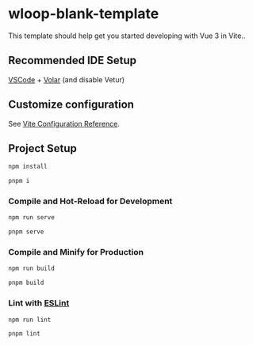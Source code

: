 # wloop-blank-template

This template should help get you started developing with Vue 3 in Vite..

## Recommended IDE Setup

[VSCode](https://code.visualstudio.com/) + [Volar](https://marketplace.visualstudio.com/items?itemName=Vue.volar) (and disable Vetur)
## Customize configuration

See [Vite Configuration Reference](https://vitejs.dev/config/).

## Project Setup

```sh
npm install

pnpm i
```

### Compile and Hot-Reload for Development

```sh
npm run serve

pnpm serve
```

### Compile and Minify for Production

```sh
npm run build

pnpm build
```

### Lint with [ESLint](https://eslint.org/)

```sh
npm run lint

pnpm lint
```
